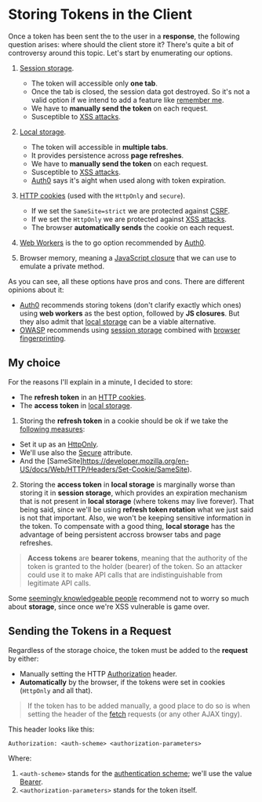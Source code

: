 # Storing Tokens in the Client
Once a token has been sent the to the user in a **response**, the following question arises: where should the client store it? There's quite a bit of controversy around this topic. Let's start by enumerating our options.

1. [Session storage](https://developer.mozilla.org/en-US/docs/Web/API/Window/sessionStorage).

    * The token will accessible only **one tab**.
    * Once the tab is closed, the session data got destroyed. So it's not a valid option if we intend to add a feature like [remember me](https://www.phptutorial.net/php-tutorial/php-remember-me/).
    * We have to **manually send the token** on each request.
    * Susceptible to [XSS attacks](https://en.wikipedia.org/wiki/Cross-site_scripting).

2. [Local storage](https://developer.mozilla.org/en-US/docs/Web/API/Window/localStorage).

    * The token will accessible in **multiple tabs**.
    * It provides persistence across **page refreshes**. 
    * We have to **manually send the token** on each request.
    * Susceptible to [XSS attacks](https://en.wikipedia.org/wiki/Cross-site_scripting).
    * [Auth0](https://auth0.com/docs/secure/security-guidance/data-security/token-storage#browser-local-storage-scenarios) says it's aight when used along with token expiration.

3. [HTTP cookies](https://developer.mozilla.org/en-US/docs/Web/HTTP/Cookies) (used with the `HttpOnly`  and `secure`).

    * If we set the `SameSite=strict` we are protected against [CSRF](https://en.wikipedia.org/wiki/Cross-site_request_forgery).
    * If we set the `HttpOnly` we are protected against [XSS attacks](https://en.wikipedia.org/wiki/Cross-site_scripting).
    * The browser **automatically sends** the cookie on each request.

4. [Web Workers](https://developer.mozilla.org/en-US/docs/Web/API/Web_Workers_API) is the to go option recommended by [Auth0](https://auth0.com/docs/secure/security-guidance/data-security/token-storage#browser-in-memory-scenarios).

5. Browser memory, meaning a [JavaScript closure](https://developer.mozilla.org/en-US/docs/Web/JavaScript/Closures#emulating_private_methods_with_closures) that we can use to emulate a private method.

As you can see, all these options have pros and cons. There are different opinions about it:

* [Auth0](https://auth0.com/docs/secure/security-guidance/data-security/token-storage) recommends storing tokens (don't clarify exactly which ones) using **web workers** as the best option, followed by **JS closures**. But they also admit that [local storage](https://auth0.com/docs/secure/security-guidance/data-security/token-storage#browser-local-storage-scenarios) can be a viable alternative.
* [OWASP]() recommends using [session storage](https://cheatsheetseries.owasp.org/cheatsheets/JSON_Web_Token_for_Java_Cheat_Sheet.html#token-storage-on-client-side) combined with [browser fingerprinting](https://en.wikipedia.org/wiki/Device_fingerprint#Browser_fingerprint).

## My choice
For the reasons I'll explain in a minute, I decided to store:

* The **refresh token** in an [HTTP cookies](https://developer.mozilla.org/en-US/docs/Web/HTTP/Cookies).
* The **access token** in [local storage](https://developer.mozilla.org/en-US/docs/Web/API/Window/localStorage).

1. Storing the **refresh token** in a cookie should be ok if we take the [following measures](https://cheatsheetseries.owasp.org/cheatsheets/JSON_Web_Token_for_Java_Cheat_Sheet.html#token-sidejacking):

* Set it up as an [HttpOnly](https://owasp.org/www-community/HttpOnly).
* We'll use also the [Secure](https://developer.mozilla.org/en-US/docs/Web/HTTP/Headers/Set-Cookie#secure) attribute.
* And the [SameSite]https://developer.mozilla.org/en-US/docs/Web/HTTP/Headers/Set-Cookie/SameSite).

2. Storing the **access token** in **local storage** is marginally worse than storing it in **session storage**, which provides an expiration mechanism that is not present in **local storage** (where tokens may live forever). That being said, since we'll be using **refresh token rotation** what we just said is not that important. Also, we won't be keeping sensitive information in the token. To compensate with a good thing, **local storage** has the advantage of being persistent accross browser tabs and page refreshes.

> **Access tokens** are **bearer tokens**, meaning that the authority of the token is granted to the holder (bearer) of the token. So an attacker could use it to make API calls that are indistinguishable from legitimate API calls.

 Some [seemingly knowledgeable people](https://pragmaticwebsecurity.com/articles/oauthoidc/localstorage-xss.html) recommend not to worry so much about **storage**, since once we're XSS vulnerable is game over.

## Sending the Tokens in a Request
Regardless of the storage choice, the token must be added to the **request** by either:

* Manually setting the HTTP [Authorization](https://developer.mozilla.org/en-US/docs/Web/HTTP/Headers/Authorization) header.
* **Automatically** by the browser, if the tokens were set in cookies (`HttpOnly` and all that).

> If the token has to be added manually, a good place to do so is when setting the header of the [fetch](https://developer.mozilla.org/en-US/docs/Web/API/Fetch_API) requests (or any other AJAX tingy).

This header looks like this:
```
Authorization: <auth-scheme> <authorization-parameters>
```

Where:

1. `<auth-scheme>` stands for the [authentication scheme](https://developer.mozilla.org/en-US/docs/Web/HTTP/Authentication#authentication_schemes); we'll use the value [Bearer](https://datatracker.ietf.org/doc/html/rfc6750).
2. `<authorization-parameters>` stands for the token itself.
